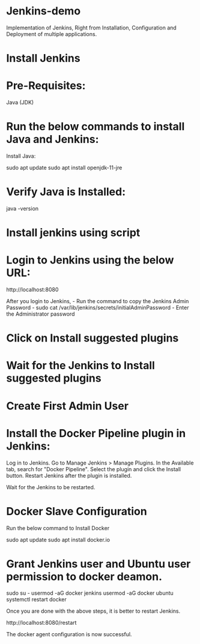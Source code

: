 # Jenkins-demo
Implementation of Jenkins, Right from Installation, Configuration and Deployment of multiple applications.

# Install Jenkins

# Pre-Requisites:
Java (JDK)

# Run the below commands to install Java and Jenkins:
Install Java:

sudo apt update
sudo apt install openjdk-11-jre

# Verify Java is Installed:

java -version

# Install jenkins using script

# Login to Jenkins using the below URL:
http://localhost:8080

After you login to Jenkins, - Run the command to copy the Jenkins Admin Password - sudo cat /var/lib/jenkins/secrets/initialAdminPassword - Enter the Administrator password

# Click on Install suggested plugins
# Wait for the Jenkins to Install suggested plugins
# Create First Admin User 

# Install the Docker Pipeline plugin in Jenkins:
Log in to Jenkins.
Go to Manage Jenkins > Manage Plugins.
In the Available tab, search for "Docker Pipeline".
Select the plugin and click the Install button.
Restart Jenkins after the plugin is installed.

Wait for the Jenkins to be restarted.

# Docker Slave Configuration
Run the below command to Install Docker

sudo apt update
sudo apt install docker.io

# Grant Jenkins user and Ubuntu user permission to docker deamon.
sudo su - 
usermod -aG docker jenkins
usermod -aG docker ubuntu
systemctl restart docker

Once you are done with the above steps, it is better to restart Jenkins.

http://localhost:8080/restart

The docker agent configuration is now successful.


